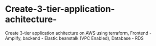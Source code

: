 # Create-3-tier-application-achitecture-
Create 3-tier application achitecture on AWS using terraform, Frontend - Amplify, backend - Elastic beanstalk (VPC Enabled), Database - RDS
